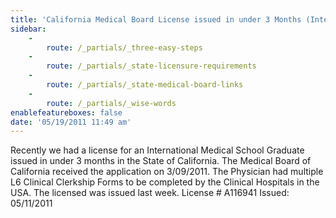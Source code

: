 ```yaml
---
title: 'California Medical Board License issued in under 3 Months (International Graduate)'
sidebar:
    -
        route: /_partials/_three-easy-steps
    -
        route: /_partials/_state-licensure-requirements
    -
        route: /_partials/_state-medical-board-links
    -
        route: /_partials/_wise-words
enablefeatureboxes: false
date: '05/19/2011 11:49 am'
---
```


<p>Recently we had a license for an International Medical School Graduate issued in under 3 months in the State of California. The Medical Board of California received the application on 3/09/2011. The Physician had multiple L6 Clinical Clerkship Forms to be completed by the Clinical Hospitals in the USA. The licensed was issued last week. License # A116941 Issued: 05/11/2011</p>